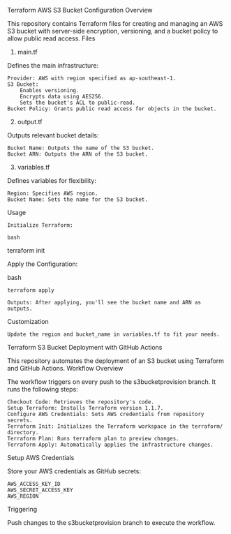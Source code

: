 Terraform AWS S3 Bucket Configuration
Overview

This repository contains Terraform files for creating and managing an AWS S3 bucket with server-side encryption, versioning, and a bucket policy to allow public read access.
Files
1. main.tf

Defines the main infrastructure:

    Provider: AWS with region specified as ap-southeast-1.
    S3 Bucket:
        Enables versioning.
        Encrypts data using AES256.
        Sets the bucket's ACL to public-read.
    Bucket Policy: Grants public read access for objects in the bucket.

2. output.tf

Outputs relevant bucket details:

    Bucket Name: Outputs the name of the S3 bucket.
    Bucket ARN: Outputs the ARN of the S3 bucket.

3. variables.tf

Defines variables for flexibility:

    Region: Specifies AWS region.
    Bucket Name: Sets the name for the S3 bucket.

Usage

    Initialize Terraform:

    bash

terraform init

Apply the Configuration:

bash

    terraform apply

    Outputs: After applying, you'll see the bucket name and ARN as outputs.

Customization

    Update the region and bucket_name in variables.tf to fit your needs.

Terraform S3 Bucket Deployment with GitHub Actions

This repository automates the deployment of an S3 bucket using Terraform and GitHub Actions.
Workflow Overview

The workflow triggers on every push to the s3bucketprovision branch. It runs the following steps:

    Checkout Code: Retrieves the repository's code.
    Setup Terraform: Installs Terraform version 1.1.7.
    Configure AWS Credentials: Sets AWS credentials from repository secrets.
    Terraform Init: Initializes the Terraform workspace in the terraform/ directory.
    Terraform Plan: Runs terraform plan to preview changes.
    Terraform Apply: Automatically applies the infrastructure changes.

Setup
AWS Credentials

Store your AWS credentials as GitHub secrets:

    AWS_ACCESS_KEY_ID
    AWS_SECRET_ACCESS_KEY
    AWS_REGION

Triggering

Push changes to the s3bucketprovision branch to execute the workflow.
